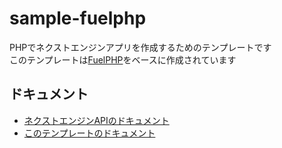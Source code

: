 
# sample-fuelphp
PHPでネクストエンジンアプリを作成するためのテンプレートです  
このテンプレートは[FuelPHP](http://fuelphp.jp/docs/1.7/)をベースに作成されています

## ドキュメント
- [ネクストエンジンAPIのドキュメント](http://api.next-e.jp/)
- [このテンプレートのドキュメント](http://api.next-e.jp/sample-fuelphp/)
